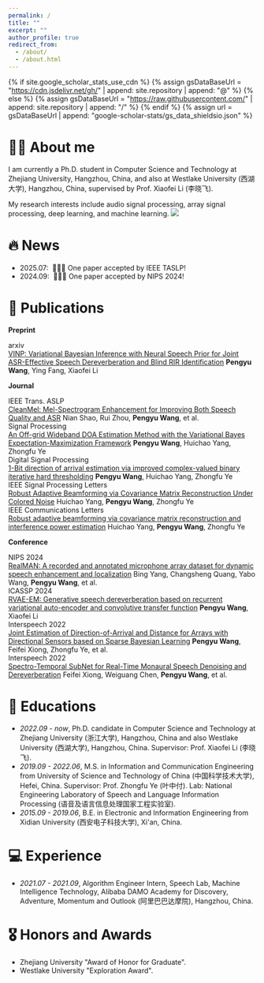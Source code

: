 ```yaml
---
permalink: /
title: ""
excerpt: ""
author_profile: true
redirect_from: 
  - /about/
  - /about.html
---
```


{% if site.google_scholar_stats_use_cdn %}
{% assign gsDataBaseUrl = "https://cdn.jsdelivr.net/gh/" | append: site.repository | append: "@" %}
{% else %}
{% assign gsDataBaseUrl = "https://raw.githubusercontent.com/" | append: site.repository | append: "/" %}
{% endif %}
{% assign url = gsDataBaseUrl | append: "google-scholar-stats/gs_data_shieldsio.json" %}

<span class='anchor' id='about-me'></span>

# 🤵🏻 About me

I am currently a Ph.D. student in Computer Science and Technology at Zhejiang University, Hangzhou, China, and also at Westlake University (西湖大学), Hangzhou, China, supervised by Prof. Xiaofei Li (李晓飞). 

My research interests include audio signal processing, array signal processing, deep learning, and machine learning. <a href='https://scholar.google.com/citations?user=j4EqUL8AAAAJ'><img src="https://img.shields.io/endpoint?url={{ url | url_encode }}&logo=Google%20Scholar&labelColor=f6f6f6&color=9cf&style=flat&label=citations"></a>


# 🔥 News
- 2025.07: &nbsp;🎉🎉🎉 One paper accepted by IEEE TASLP!
- 2024.09: &nbsp;🎉🎉🎉 One paper accepted by NIPS 2024!



  
# 📝 Publications 


**Preprint**

<div class="papers-list">
  <div class="paper-item">
    <div class="paper-content">
      <span class="badge">arxiv</span>
      <div class="text-content">
        <a class="paper-title" href="https://doi.org/10.48550/arXiv.2502.07205">VINP: Variational Bayesian Inference with Neural Speech Prior for Joint ASR-Effective Speech Dereverberation and Blind RIR Identification</a>
        <span class="paper-authors"><strong>Pengyu Wang</strong>, Ying Fang, Xiaofei Li</span>
      </div>
    </div>
  </div>
</div>

**Journal**
<div class="papers-list">
  <div class="paper-item">
    <div class="paper-content">
      <span class="badge">IEEE Trans. ASLP</span>
      <div class="text-content">
        <a class="paper-title" href="https://doi.org/10.1109/TASLPRO.2025.3592333">CleanMel: Mel-Spectrogram Enhancement for Improving Both Speech Quality and ASR</a>
        <span class="paper-authors">Nian Shao, Rui Zhou, <strong>Pengyu Wang</strong>, et al.</span>
      </div>
    </div>
  </div>

  <div class="paper-item">
    <div class="paper-content">
      <span class="badge">Signal Processing</span>
      <div class="text-content">
        <a class="paper-title" href="https://doi.org/10.1016/j.sigpro.2021.108423">An Off-grid Wideband DOA Estimation Method with the Variational Bayes Expectation-Maximization Framework</a>
        <span class="paper-authors"><strong>Pengyu Wang</strong>, Huichao Yang, Zhongfu Ye</span>
      </div>
    </div>
  </div>
  
  <div class="paper-item">
    <div class="paper-content">
      <span class="badge">Digital Signal Processing</span>
      <div class="text-content">
        <a class="paper-title" href="https://doi.org/10.1016/j.dsp.2021.103265">1-Bit direction of arrival estimation via improved complex-valued binary iterative hard thresholding</a>
        <span class="paper-authors"><strong>Pengyu Wang</strong>, Huichao Yang, Zhongfu Ye</span>
      </div>
    </div>
  </div>

  <div class="paper-item">
    <div class="paper-content">
      <span class="badge">IEEE Signal Processing Letters</span>
      <div class="text-content">
        <a class="paper-title" href="https://doi.org/10.1109/LCOMM.2021.3103208">Robust Adaptive Beamforming via Covariance Matrix Reconstruction Under Colored Noise</a>
        <span class="paper-authors">Huichao Yang, <strong>Pengyu Wang</strong>, Zhongfu Ye</span>
      </div>
    </div>
  </div>

  <div class="paper-item">
    <div class="paper-content">
      <span class="badge">IEEE Communications Letters</span>
      <div class="text-content">
        <a class="paper-title" href="https://doi.org/10.1109/LSP.2021.3105930">Robust adaptive beamforming via covariance matrix reconstruction and interference power estimation</a>
        <span class="paper-authors">Huichao Yang, <strong>Pengyu Wang</strong>, Zhongfu Ye</span>
      </div>
    </div>
  </div>
</div>

**Conference**

<div class="papers-list">
  <div class="paper-item">
    <div class="paper-content">
      <span class="badge">NIPS 2024</span>
      <div class="text-content">
        <a class="paper-title" href="https://proceedings.neurips.cc/paper_files/paper/2024/file/bf8f6f5b017dc60d0c4e28a7a9a4ee7b-Paper-Datasets_and_Benchmarks_Track.pdf">RealMAN: A recorded and annotated microphone array dataset for dynamic speech enhancement and localization</a>
        <span class="paper-authors">Bing Yang, Changsheng Quang, Yabo Wang, <strong>Pengyu Wang</strong>, et al.</span>
      </div>
    </div>
  </div>

  <div class="paper-item">
    <div class="paper-content">
      <span class="badge">ICASSP 2024</span>
      <div class="text-content">
        <a class="paper-title" href="https://doi.org/10.1109/ICASSP48485.2024.10447010">RVAE-EM: Generative speech dereverberation based on recurrent variational auto-encoder and convolutive transfer function</a>
        <span class="paper-authors"><strong>Pengyu Wang</strong>, Xiaofei Li</span>
      </div>
    </div>
  </div>

  <div class="paper-item">
    <div class="paper-content">
      <span class="badge">Interspeech 2022</span>
      <div class="text-content">
        <a class="paper-title" href="https://www.isca-archive.org/interspeech_2022/xiong22b_interspeech.pdf">Joint Estimation of Direction-of-Arrival and Distance for Arrays with Directional Sensors based on Sparse Bayesian Learning</a>
        <span class="paper-authors"><strong>Pengyu Wang</strong>, Feifei Xiong, Zhongfu Ye, et al.</span>
      </div>
    </div>
  </div>

  <div class="paper-item">
    <div class="paper-content">
      <span class="badge">Interspeech 2022</span>
      <div class="text-content">
        <a class="paper-title" href="https://www.researchgate.net/profile/Feifei-Xiong/publication/361305762_Spectro-Temporal_SubNet_for_Real-Time_Monaural_Speech_Denoising_and_Dereverberation/links/63f43adcb1704f343f6dc8f6/Spectro-Temporal-SubNet-for-Real-Time-Monaural-Speech-Denoising-and-Dereverberation.pdf">Spectro-Temporal SubNet for Real-Time Monaural Speech Denoising and Dereverberation</a>
        <span class="paper-authors">Feifei Xiong, Weiguang Chen, <strong>Pengyu Wang</strong>, et al.</span>
      </div>
    </div>
  </div>
  
</div>

<!--
**Patent**

- Zhongfu Ye, **Pengyu Wang**, Huichao Yang, Method and system for detecting the working state of a ball mill using non-contact speed measurement.
- Zhongfu Ye, Huichao Yang, **Pengyu Wang**, A robust adaptive beamforming method based on the characteristics of non-Gaussian and non-circular signals.
- Zhongfu Ye, Huichao Yang, **Pengyu Wang**, Method and system for fault detection of large reactors based on near-field wideband beamforming.
- Zhongfu Ye, Huichao Yang, **Pengyu Wang**, Method and system for fault detection of large reactors based on optimal wideband beamforming.
- Zhongfu Ye, Huichao Yang, **Pengyu Wang**, Method for detecting the working state of a ball mill based on sound energy.
- Zhongfu Ye, Huichao Yang, **Pengyu Wang**, A fast bit-power allocation method for NC-OFDM satellite communication.
-->

# 📖 Educations
- *2022.09 - now*, Ph.D. candidate in Computer Science and Technology at Zhejiang University (浙江大学), Hangzhou, China and also Westlake University (西湖大学), Hangzhou, China. Supervisor: Prof. Xiaofei Li (李晓飞).
- *2019.09 - 2022.06*, M.S. in Information and Communication Engineering from University of Science and Technology of China (中国科学技术大学), Hefei, China. Supervisor: Prof. Zhongfu Ye (叶中付). Lab: National Engineering Laboratory of Speech and Language Information Processing (语音及语言信息处理国家工程实验室).
- *2015.09 - 2019.06*, B.E. in Electronic and Information Engineering from Xidian University (西安电子科技大学), Xi'an, China. 

# 💻 Experience
- *2021.07 - 2021.09*, Algorithm Engineer Intern, Speech Lab, Machine Intelligence Technology, Alibaba DAMO Academy for Discovery, Adventure, Momentum and Outlook (阿里巴巴达摩院), Hangzhou, China.

# 🎖 Honors and Awards
- Zhejiang University "Award of Honor for Graduate".
- Westlake University "Exploration Award".

